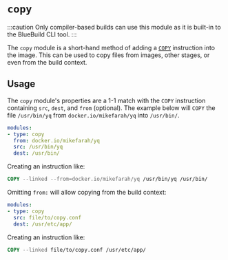 # `copy`

:::caution
Only compiler-based builds can use this module as it is built-in to the BlueBuild CLI tool.
:::

The `copy` module is a short-hand method of adding a [`COPY`](https://docs.docker.com/reference/dockerfile/#copy) instruction into the image. This can be used to copy files from images, other stages, or even from the build context. 

## Usage

The `copy` module's properties are a 1-1 match with the `COPY` instruction containing `src`, `dest`, and `from` (optional). The example below will `COPY` the file `/usr/bin/yq` from `docker.io/mikefarah/yq` into `/usr/bin/`.

```yaml
modules:
- type: copy
  from: docker.io/mikefarah/yq
  src: /usr/bin/yq
  dest: /usr/bin/
```

Creating an instruction like:

```dockerfile
COPY --linked --from=docker.io/mikefarah/yq /usr/bin/yq /usr/bin/
```

Omitting `from:` will allow copying from the build context:

```yaml
modules:
- type: copy
  src: file/to/copy.conf
  dest: /usr/etc/app/
```

Creating an instruction like:

```dockerfile
COPY --linked file/to/copy.conf /usr/etc/app/
```
